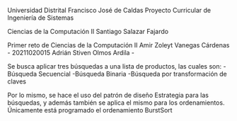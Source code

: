 Universidad Distrital Francisco José de Caldas
Proyecto Curricular de Ingeniería de Sistemas

Ciencias de la Computación II
Santiago Salazar Fajardo


Primer reto de Ciencias de la Computación II
Amir Zoleyt Vanegas Cárdenas - 20211020015
Adrián Stiven Olmos Ardila   - 


Se busca aplicar tres búsquedas a una lista de productos, las cuales son:
-Búsqueda Secuencial
-Búsqueda Binaria
-Búsqueda por transformación de claves

Por lo mismo, se hace el uso del patrón de diseño Estrategia para las búsquedas, y además
también se aplica el mismo para los ordenamientos. Únicamente está programado el ordenamiento
BurstSort


